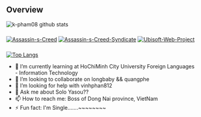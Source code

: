 

<!--
**k-pham08/k-pham08** is a ✨ _special_ ✨ repository because its `README.md` (this file) appears on your GitHub profile.
-->
## Overview
![k-pham08 github stats](https://github-readme-stats.vercel.app/api?username=k-pham08&show_icons=true&theme=midnight-purple&text_color=f6e400)

#####
[![Assassin-s-Creed](https://github-readme-stats.vercel.app/api/pin/?username=k-pham08&repo=Assassin-s-Creed&theme=yeblu&bg_color=0,7a0000,020077)](https://github.com/k-pham08/Assassin-s-Creed)
[![Assassin-s-Creed-Syndicate](https://github-readme-stats.vercel.app/api/pin/?username=k-pham08&repo=Assassin-s-Creed-Syndicate&theme=yeblu&bg_color=0,7a0000,020077)](https://github.com/k-pham08/Assassin-s-Creed-Syndicate)
[![Ubisoft-Web-Project](https://github-readme-stats.vercel.app/api/pin/?username=k-pham08&repo=Ubisoft-Web-Project&theme=yeblu&bg_color=0,7a0000,020077)](https://github.com/k-pham08/Ubisoft-Web-Project)

#####
[![Top Langs](https://github-readme-stats.vercel.app/api/top-langs/?username=k-pham08)](https://github.com/k-pham08)

- 🌱 I’m currently learning at HoChiMinh City University Foreign Languages - Information Technology  
- 👯 I’m looking to collaborate on longbaby && quangphe
- 🤔 I’m looking for help with vinhphan812
- 💬 Ask me about Solo Yasou??
- 📫 How to reach me: Boss of Dong Nai province, VietNam
- ⚡ Fun fact: I'm Single.......~~~~~~~~

